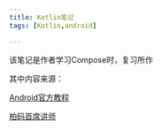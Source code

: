 ```yaml
---
title: Kotlin笔记
tags: [Kotlin,android]

---
```


该笔记是作者学习Compose时，复习所作

其中内容来源：

[Android官方教程](https://developer.android.com/kotlin/first?hl=zh-cn)

[柏码首席讲师](https://www.itbaima.cn/document/5/17/0)
